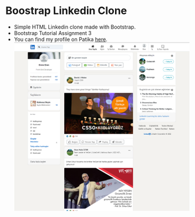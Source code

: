 # Boostrap Linkedin Clone
- Simple HTML Linkedin clone made with Bootstrap.
- Bootstrap Tutorial Assignment 3
- You can find my profile on Patika [here](https://app.patika.dev/emreren).
![ScreenShot](./assets/ss.png "index.html")